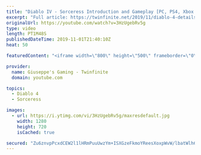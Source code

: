 ```yaml
---
title: "Diablo IV - Sorceress Introduction and Gameplay [PC, PS4, Xbox One]"
excerpt: "Full article: https://twinfinite.net/2019/11/diablo-4-details videos/ Recorded from Blizzcon livestream: https://blizzcon.com/en-us/watch."
originalUrl: https://youtube.com/watch?v=3HzUgebRv5g
type: video
length: PT1M48S
publishedDateTime: 2019-11-01T21:40:10Z
heat: 50

featuredContent: "<iframe width=\"800\" height=\"500\" frameborder=\"0\" src=\"https://www.youtube.com/embed/3HzUgebRv5g\" allow=\"accelerometer; autoplay; encrypted-media; gyroscope; picture-in-picture\" allowfullscreen></iframe>"

provider:
  name: Giuseppe's Gaming - Twinfinite
  domain: youtube.com

topics:
  - Diablo 4
  - Sorceress

images:
  - url: https://i.ytimg.com/vi/3HzUgebRv5g/maxresdefault.jpg
    width: 1280
    height: 720
    isCached: true

secured: "Zu6znvpPcxdCEW2l1lHRmPuuUwzYm+ISXGzeFkmoYReesXoxpWvW/lbatWlh6Pu4S6xEggwj5ZMQ3M+C7mYMwyXzNqzF+TjoiLXQEb384LouP62Bv/b+7H8xG9Np69C4+jq1kd7vGFN1L/xBn8cZw2ps6ERVpZ3pgUb7cmzgmmn6Dopkd9la1Tgdu38/7NtVT0ebNU2eFihPY3zKjlkSukOxvFEUOFuKHO9FRQ3epkY8asymS7C5iUXRupgCnreRCy9B70DVJwgFHOlI1+jzuMx1dXjs3xZAbap+iO2Op4RXkEV1qe0ZZalO9vWPf+SLFBwaPX/6mUN+A6riROGuIgDu8agsPRKjJi8gxOFEYw6X1UuaNSxfSMvO+Yf4/5opF8PX6Hr/P/BkPqBEw3VIZXSXu61KED9p8qqC/AUsV1o=;QRX6I3WAFOtWBoYoETRWjA=="
---
```


